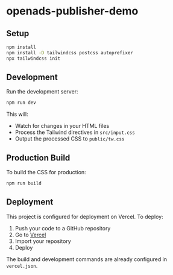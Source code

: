 # openads-publisher-demo

## Setup

```bash
npm install
npm install -D tailwindcss postcss autoprefixer
npx tailwindcss init
```

## Development

Run the development server:

```bash
npm run dev
```

This will:

- Watch for changes in your HTML files
- Process the Tailwind directives in `src/input.css`
- Output the processed CSS to `public/tw.css`

## Production Build

To build the CSS for production:

```bash
npm run build
```

## Deployment

This project is configured for deployment on Vercel. To deploy:

1. Push your code to a GitHub repository
2. Go to [Vercel](https://vercel.com)
3. Import your repository
4. Deploy

The build and development commands are already configured in `vercel.json`.
